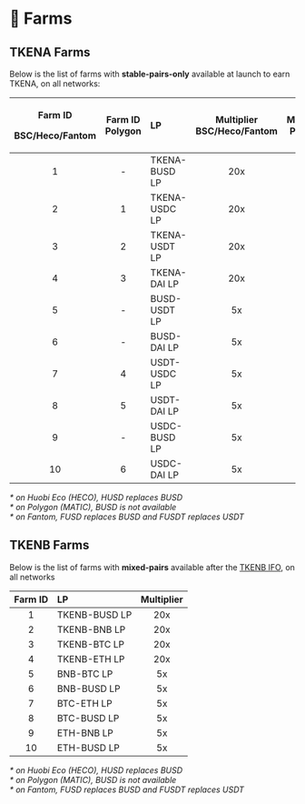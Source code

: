 # 🚜 Farms

## TKENA Farms

Below is the list of farms with **stable-pairs-only** available at launch to earn TKENA, on all networks:

<table>
  <thead>
    <tr>
      <th style="text-align:center">
        <p>Farm ID</p>
        <p>BSC/Heco/Fantom</p>
      </th>
      <th style="text-align:center">Farm ID
        <br />Polygon</th>
      <th style="text-align:left">LP</th>
      <th style="text-align:center">Multiplier
        <br />BSC/Heco/Fantom</th>
      <th style="text-align:center">Multiplier
        <br />Polygon</th>
    </tr>
  </thead>
  <tbody>
    <tr>
      <td style="text-align:center">1</td>
      <td style="text-align:center">-</td>
      <td style="text-align:left">TKENA-BUSD LP</td>
      <td style="text-align:center">20x</td>
      <td style="text-align:center">-</td>
    </tr>
    <tr>
      <td style="text-align:center">2</td>
      <td style="text-align:center">1</td>
      <td style="text-align:left">TKENA-USDC LP</td>
      <td style="text-align:center">20x</td>
      <td style="text-align:center">27x</td>
    </tr>
    <tr>
      <td style="text-align:center">3</td>
      <td style="text-align:center">2</td>
      <td style="text-align:left">TKENA-USDT LP</td>
      <td style="text-align:center">20x</td>
      <td style="text-align:center">27x</td>
    </tr>
    <tr>
      <td style="text-align:center">4</td>
      <td style="text-align:center">3</td>
      <td style="text-align:left">TKENA-DAI LP</td>
      <td style="text-align:center">20x</td>
      <td style="text-align:center">27x</td>
    </tr>
    <tr>
      <td style="text-align:center">5</td>
      <td style="text-align:center">-</td>
      <td style="text-align:left">BUSD-USDT LP</td>
      <td style="text-align:center">5x</td>
      <td style="text-align:center">-</td>
    </tr>
    <tr>
      <td style="text-align:center">6</td>
      <td style="text-align:center">-</td>
      <td style="text-align:left">BUSD-DAI LP</td>
      <td style="text-align:center">5x</td>
      <td style="text-align:center">-</td>
    </tr>
    <tr>
      <td style="text-align:center">7</td>
      <td style="text-align:center">4</td>
      <td style="text-align:left">USDT-USDC LP</td>
      <td style="text-align:center">5x</td>
      <td style="text-align:center">10x</td>
    </tr>
    <tr>
      <td style="text-align:center">8</td>
      <td style="text-align:center">5</td>
      <td style="text-align:left">USDT-DAI LP</td>
      <td style="text-align:center">5x</td>
      <td style="text-align:center">10x</td>
    </tr>
    <tr>
      <td style="text-align:center">9</td>
      <td style="text-align:center">-</td>
      <td style="text-align:left">USDC-BUSD LP</td>
      <td style="text-align:center">5x</td>
      <td style="text-align:center">-</td>
    </tr>
    <tr>
      <td style="text-align:center">10</td>
      <td style="text-align:center">6</td>
      <td style="text-align:left">USDC-DAI LP</td>
      <td style="text-align:center">5x</td>
      <td style="text-align:center">10x</td>
    </tr>
  </tbody>
</table>

_\* on Huobi Eco \(HECO\), HUSD replaces BUSD_   
_\* on Polygon \(MATIC\), BUSD is not available_   
_\* on Fantom, FUSD replaces BUSD and FUSDT replaces USDT_

## TKENB Farms

Below is the list of farms with **mixed-pairs** available after the [TKENB IFO](tkenb-ifo.md), on all networks

| Farm  ID | LP | Multiplier |
| :---: | :--- | :---: |
| 1 | TKENB-BUSD LP | 20x |
| 2 | TKENB-BNB LP | 20x |
| 3 | TKENB-BTC LP | 20x |
| 4 | TKENB-ETH LP | 20x |
| 5 | BNB-BTC LP | 5x |
| 6 | BNB-BUSD LP | 5x |
| 7 | BTC-ETH LP | 5x |
| 8 | BTC-BUSD LP | 5x |
| 9 | ETH-BNB LP | 5x |
| 10 | ETH-BUSD LP | 5x |

_\* on Huobi Eco \(HECO\), HUSD replaces BUSD_   
_\* on Polygon \(MATIC\), BUSD is not available_   
_\* on Fantom, FUSD replaces BUSD and FUSDT replaces USDT_

